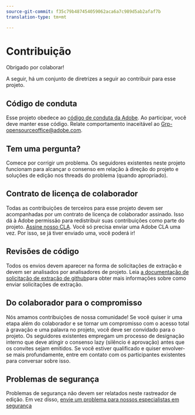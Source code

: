 ```yaml
---
source-git-commit: f35c79b487454059062aca6a7c989d5ab2afaf7b
translation-type: tm+mt

---
```

# Contribuição

Obrigado por colaborar!

A seguir, há um conjunto de diretrizes a seguir ao contribuir para esse projeto.

## Código de conduta

Esse projeto obedece ao [código de conduta da Adobe](code-of-conduct.md). Ao participar, você deve manter esse código. Relate comportamento inaceitável ao
[Grp-opensourceoffice@adobe.com](mailto:Grp-opensourceoffice@adobe.com).

## Tem uma pergunta?

Comece por corrigir um problema. Os seguidores existentes neste projeto funcionam para alcançar
o consenso em relação à direção do projeto e soluções de edição nos threads
do problema (quando apropriado).

## Contrato de licença de colaborador

Todas as contribuições de terceiros para esse projeto devem ser acompanhadas por um contrato de licença de colaborador
assinado. Isso dá à Adobe permissão para redistribuir suas contribuições
como parte do projeto. [Assine nosso CLA](http://opensource.adobe.com/cla.html). Você
só precisa enviar uma Adobe CLA uma vez. Por isso, se já tiver enviado uma,
você poderá ir!

## Revisões de código

Todos os envios devem aparecer na forma de solicitações de extração e devem ser analisados
por analisadores de projeto. Leia [a documentação
de solicitação de extração de github](https://help.github.com/articles/about-pull-requests/)para obter mais informações sobre como enviar solicitações de extração.

<!--
Lastly, please follow the [pull request template](PULL_REQUEST_TEMPLATE.md) when
submitting a pull request!
-->

## Do colaborador para o compromisso

Nós amamos contribuições de nossa comunidade! Se você quiser ir uma etapa além do colaborador
e se tornar um compromisso com o acesso total à gravação e uma palavra no projeto, você deve
ser convidado para o projeto. Os seguidores existentes empregam um processo de designação
interno que deve atingir o consenso lazy (silêncio é aprovação) antes que os convites
sejam emitidos. Se você estiver qualificado e quiser envolver-se mais profundamente,
entre em contato com os participantes existentes para conversar sobre isso.

## Problemas de segurança

Problemas de segurança não devem ser relatados neste rastreador de edição. Em vez disso, [envie um problema para nossos especialistas em segurança](https://helpx.adobe.com/security/alertus.html)
